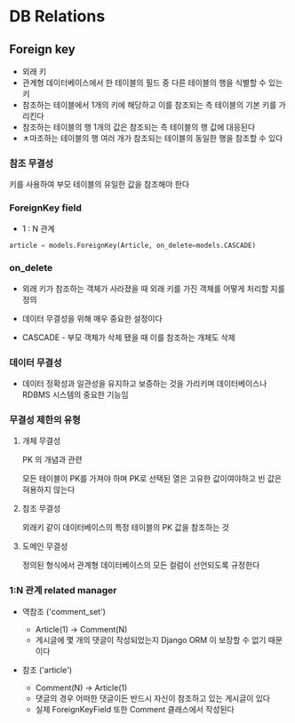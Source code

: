 # DB Relations

## Foreign key

- 외래 키
- 관계형 데이터베이스에서 한 테이블의 필드 중 다른 테이블의 행을 식별할 수 있는 키
- 참조하는 테이블에서 1개의 키에 해당하고 이를 참조되는 측 테이블의 기본 키를 가리킨다
- 참조하는 테이블의 행 1개의 값은 참조되는 측 테이블의 행 값에 대응된다
- ㅊ마조하는 테이블의 행 여러 개가 참조되는 테이블의 동일한 행을 참조할 수 있다 

### 참조 무결성

키를 사용하여 부모 테이블의 유일한 값을 참조해야 한다 

### ForeignKey field 

- 1 : N 관계

```python
article = models.ForeignKey(Article, on_delete=models.CASCADE)
```

### on_delete

- 외래 키가 참조하는 객체가 사라졌을 때 외래 키를 가진 객체를 어떻게 처리할 지를 정의

- 데이터 무결성을 위해 매우 중요한 설정이다
- CASCADE - 부모 객체가 삭제 됐을 때 이를 참조하는 개체도 삭제

### 데이터 무결성

- 데이터 정확성과 일관성을 유지하고 보증하는 것을 가리키며 데이터베이스나  RDBMS 시스템의 중요한 기능임

### 무결성 제한의 유형

1. 개체 무결성

   PK 의 개념과 관련

   모든 테이블이 PK를 가져야 하며 PK로 선택된 열은 고유한 값이여야하고 빈 값은 혀용하지 않는다

2. 참조 무결성

   외래키 같이 데이터베이스의 특정 테이블의 PK 값을 참조하는 것

3. 도메인 무결성

   정의된 형식에서 관계형 데이터베이스의 모든 컬럼이 선언되도록 규정한다

   

### 1:N 관계 related manager

- 역참조 ('comment_set')
  - Article(1) -> Comment(N)	
  - 게시글에 몇 개의 댓글이 작성되었는지 Django ORM 이 보장할 수 없기 때문이다

- 참조 ('article')
  - Comment(N) -> Article(1)
  - 댓글의 경우 어떠한 댓글이든 반드시 자신이 참조하고 있는 게시글이 있다
  - 실제 ForeignKeyField 또한 Comment 클래스에서 작성된다 

